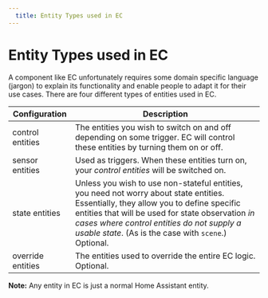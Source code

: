 ```yaml
---
  title: Entity Types used in EC
---
```

# Entity Types used in EC
A component like EC unfortunately requires some domain specific language (jargon) to explain its functionality and enable people to adapt it for their use cases. There are four different types of entities used in EC. 

|Configuration|Description|
|---|---|
|control entities| The entities you wish to switch on and off depending on some trigger. EC will control these entities by turning them on or off.|
|sensor entities| Used as triggers. When these entities turn on, your _control entities_ will be switched on.|
|state entities|Unless you wish to use non-stateful entities, you need not worry about state entities. Essentially, they allow you to define specific entities that will be used for state observation *in cases where control entities do not supply a usable state*. (As is the case with `scene`.) Optional.|
|override entities| The entities used to override the entire EC logic. Optional.|

**Note:** Any entity in EC is just a normal Home Assistant entity.